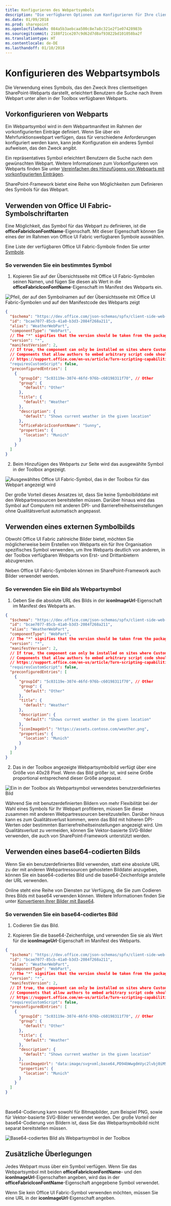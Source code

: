 ```yaml
---
title: Konfigurieren des Webpartsymbols
description: "Die verfügbaren Optionen zum Konfigurieren für Ihre clientseitigen SharePoint-Webparts."
ms.date: 01/09/2018
ms.prod: sharepoint
ms.openlocfilehash: 084a5b3aebcaa500c8e7a8c321e2f1e07428983b
ms.sourcegitcommit: 2188f21ce207c9d62d7d8af93822bd101058ba2f
ms.translationtype: HT
ms.contentlocale: de-DE
ms.lasthandoff: 01/10/2018
---
```

# <a name="configure-web-part-icon"></a>Konfigurieren des Webpartsymbols

Die Verwendung eines Symbols, das den Zweck Ihres clientseitigen SharePoint-Webparts darstellt, erleichtert Benutzern die Suche nach Ihrem Webpart unter allen in der Toolbox verfügbaren Webparts. 

## <a name="preconfigure-web-parts"></a>Vorkonfigurieren von Webparts

Ein Webpartsymbol wird in dem Webpartmanifest im Rahmen der vorkonfigurierten Einträge definiert. Wenn Sie über ein Mehrfunktionswebpart verfügen, dass für verschiedene Anforderungen konfiguriert werden kann, kann jede Konfiguration ein anderes Symbol aufweisen, das den Zweck angibt. 

Ein repräsentatives Symbol erleichtert Benutzern die Suche nach dem gewünschten Webpart. Weitere Informationen zum Vorkonfigurieren von Webparts finden Sie unter [Vereinfachen des Hinzufügens von Webparts mit vorkonfigurierten Einträgen](../guidance/simplify-adding-web-parts-with-preconfigured-entries.md).

SharePoint-Framework bietet eine Reihe von Möglichkeiten zum Definieren des Symbols für das Webpart.

## <a name="use-office-ui-fabric-icon-font"></a>Verwenden von Office UI Fabric-Symbolschriftarten

Eine Möglichkeit, das Symbol für das Webpart zu definieren, ist die **officeFabricIconFontName**-Eigenschaft. Mit dieser Eigenschaft können Sie eines der im Rahmen von Office UI Fabric verfügbaren Symbole auswählen.

Eine Liste der verfügbaren Office UI Fabric-Symbole finden Sie unter [Symbole](https://developer.microsoft.com/de-DE/fabric#/styles/icons).

### <a name="to-use-a-specific-icon"></a>So verwenden Sie ein bestimmtes Symbol

1. Kopieren Sie auf der Übersichtsseite mit Office UI Fabric-Symbolen seinen Namen, und fügen Sie diesen als Wert in die **officeFabricIconFontName**-Eigenschaft im Manifest des Webparts ein.

  ![Pfeil, der auf den Symbolnamen auf der Übersichtsseite mit Office UI Fabric-Symbolen und auf den Manifestcode des Webparts zeigt](../../../images/webparticon_officeuifabricicon.png)

  ```json
  {
    "$schema": "https://dev.office.com/json-schemas/spfx/client-side-web-part-manifest.schema.json",
    "id": "bcae7077-85cb-41a0-b3d3-2084f268a211",
    "alias": "WeatherWebPart",
    "componentType": "WebPart",
    // The "*" signifies that the version should be taken from the package.json
    "version": "*",
    "manifestVersion": 2,
    // If true, the component can only be installed on sites where Custom Script is allowed.
    // Components that allow authors to embed arbitrary script code should set this to true.
    // https://support.office.com/en-us/article/Turn-scripting-capabilities-on-or-off-1f2c515f-5d7e-448a-9fd7-835da935584f
    "requiresCustomScript": false,
    "preconfiguredEntries": [
      {
        "groupId": "5c03119e-3074-46fd-976b-c60198311f70", // Other
        "group": {
          "default": "Other"
        },
        "title": {
          "default": "Weather"
        },
        "description": {
          "default": "Shows current weather in the given location"
        },
        "officeFabricIconFontName": "Sunny",
        "properties": {
          "location": "Munich"
        }
      }
    ]
  }
  ```

2. Beim Hinzufügen des Webparts zur Seite wird das ausgewählte Symbol in der Toolbox angezeigt.

  ![Ausgewähltes Office UI Fabric-Symbol, das in der Toolbox für das Webpart angezeigt wird](../../../images/webparticon_toolbox_officeuifabricicon.png)

Der große Vorteil dieses Ansatzes ist, dass Sie keine Symbolbilddatei mit den Webpartressourcen bereitstellen müssen. Darüber hinaus wird das Symbol auf Computern mit anderen DPI- und Barrierefreiheitseinstellungen ohne Qualitätsverlust automatisch angepasst.

## <a name="use-an-external-icon-image"></a>Verwenden eines externen Symbolbilds

Obwohl Office UI Fabric zahlreiche Bilder bietet, möchten Sie möglicherweise beim Erstellen von Webparts ein für Ihre Organisation spezifisches Symbol verwenden, um Ihre Webparts deutlich von anderen, in der Toolbox verfügbaren Webparts von Erst- und Drittanbietern abzugrenzen.

Neben Office UI Fabric-Symbolen können im SharePoint-Framework auch Bilder verwendet werden. 

### <a name="to-use-an-image-as-a-web-part-icon"></a>So verwenden Sie ein Bild als Webpartsymbol

1. Geben Sie die absolute URL des Bilds in der **iconImageUrl**-Eigenschaft im Manifest des Webparts an.

  ```json
  {
    "$schema": "https://dev.office.com/json-schemas/spfx/client-side-web-part-manifest.schema.json",
    "id": "bcae7077-85cb-41a0-b3d3-2084f268a211",
    "alias": "WeatherWebPart",
    "componentType": "WebPart",
    // The "*" signifies that the version should be taken from the package.json
    "version": "*",
    "manifestVersion": 2,
    // If true, the component can only be installed on sites where Custom Script is allowed.
    // Components that allow authors to embed arbitrary script code should set this to true.
    // https://support.office.com/en-us/article/Turn-scripting-capabilities-on-or-off-1f2c515f-5d7e-448a-9fd7-835da935584f
    "requiresCustomScript": false,
    "preconfiguredEntries": [
      {
        "groupId": "5c03119e-3074-46fd-976b-c60198311f70", // Other
        "group": {
          "default": "Other"
        },
        "title": {
          "default": "Weather"
        },
        "description": {
          "default": "Shows current weather in the given location"
        },
        "iconImageUrl": "https://assets.contoso.com/weather.png",
        "properties": {
          "location": "Munich"
        }
      }
    ]
  }
  ```

2. Das in der Toolbox angezeigte Webpartsymbolbild verfügt über eine Größe von 40x28 Pixel. Wenn das Bild größer ist, wird seine Größe proportional entsprechend dieser Größe angepasst.

  ![Ein in der Toolbox als Webpartsymbol verwendetes benutzerdefiniertes Bild](../../../images/webparticon_toolbox_imagepng.png)

Während Sie mit benutzerdefinierten Bildern von mehr Flexibilität bei der Wahl eines Symbols für Ihr Webpart profitieren, müssen Sie diese zusammen mit anderen Webpartressourcen bereitzustellen. Darüber hinaus kann es zum Qualitätsverlust kommen, wenn das Bild mit höheren DPI-Werten oder bestimmten Barrierefreiheitseinstellungen angezeigt wird. Um Qualitätsverlust zu vermeiden, können Sie Vektor-basierte SVG-Bilder verwenden, die auch von SharePoint-Framework unterstützt werden.

## <a name="use-a-base64-encoded-image"></a>Verwenden eines base64-codierten Bilds

Wenn Sie ein benutzerdefiniertes Bild verwenden, statt eine absolute URL zu der mit anderen Webpartressourcen gehosteten Bilddatei anzugeben, können Sie ein base64-codiertes Bild und die base64-Zeichenfolge anstelle der URL verwenden.

Online steht eine Reihe von Diensten zur Verfügung, die Sie zum Codieren Ihres Bilds mit base64 verwenden können. Weitere Informationen finden Sie unter [Konvertieren Ihrer Bilder mit Base64](https://www.base64-image.de).

### <a name="to-use-a-base64-encoded-image"></a>So verwenden Sie ein base64-codiertes Bild

1. Codieren Sie das Bild.

2. Kopieren Sie die base64-Zeichenfolge, und verwenden Sie sie als Wert für die **iconImageUrl**-Eigenschaft im Manifest des Webparts.

  ```json
  {
    "$schema": "https://dev.office.com/json-schemas/spfx/client-side-web-part-manifest.schema.json",
    "id": "bcae7077-85cb-41a0-b3d3-2084f268a211",
    "alias": "WeatherWebPart",
    "componentType": "WebPart",
    // The "*" signifies that the version should be taken from the package.json
    "version": "*",
    "manifestVersion": 2,
    // If true, the component can only be installed on sites where Custom Script is allowed.
    // Components that allow authors to embed arbitrary script code should set this to true.
    // https://support.office.com/en-us/article/Turn-scripting-capabilities-on-or-off-1f2c515f-5d7e-448a-9fd7-835da935584f
    "requiresCustomScript": false,
    "preconfiguredEntries": [
      {
        "groupId": "5c03119e-3074-46fd-976b-c60198311f70", // Other
        "group": {
          "default": "Other"
        },
        "title": {
          "default": "Weather"
        },
        "description": {
          "default": "Shows current weather in the given location"
        },
        "iconImageUrl": "data:image/svg+xml;base64,PD94bWwgdmVyc2lvbj0iMS4wIiBlbmNvZGluZz0iVVRGLTgiPz4KPHN2ZyB3aWR0aD0iMTAyMiIgaGVpZ2h0PSI5NzgiIHhtbG5zPSJodHRwOi8vd3d3LnczLm9yZy8yMDAwL3N2ZyIgeG1sbnM6c3ZnPSJodHRwOi8vd3d3LnczLm9yZy8yMDAwL3N2ZyI+CiA8Zz4KICA8dGl0bGU+TGF5ZXIgMTwvdGl...",
        "properties": {
          "location": "Munich"
        }
      }
    ]
  }
  ```

<br/>

Base64-Codierung kann sowohl für Bitmapbilder, zum Beispiel PNG, sowie für Vektor-basierte SVG-Bilder verwendet werden. Der große Vorteil der base64-Codierung von Bildern ist, dass Sie das Webpartsymbolbild nicht separat bereitstellen müssen.

![Base64-codiertes Bild als Webpartsymbol in der Toolbox](../../../images/webparticon_toolbox_base64.png)

## <a name="additional-considerations"></a>Zusätzliche Überlegungen

Jedes Webpart muss über ein Symbol verfügen. Wenn Sie das Webpartsymbol mit beiden **officeFabricIconFontName**- und den **iconImageUrl**-Eigenschaften angeben, wird das in der **officeFabricIconFontName**-Eigenschaft angegebene Symbol verwendet. 

Wenn Sie kein Office UI Fabric-Symbol verwenden möchten, müssen Sie eine URL in der **iconImageUrl**-Eigenschaft angeben.